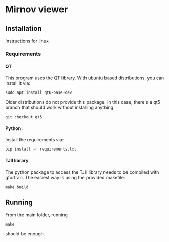 # Mirnov viewer

## Installation

Instructions for linux

### Requirements

#### QT

This program uses the QT library.
With ubuntu based distributions, you can install it via:

```
sudo apt install qt6-base-dev
```

Older distributions do not provide this package.
In this case, there's a qt5 branch that should work without installing anything.

```
git checkout qt5
```

#### Python:

Install the requirements via:

```
pip install -r requirements.txt
```

#### TJII library

The python package to access the TJII library needs to be compiled with gfortran.
The easiest way is using the provided makefile:

```
make build
```

## Running

From the main folder, running

```
make
```

should be enough.
